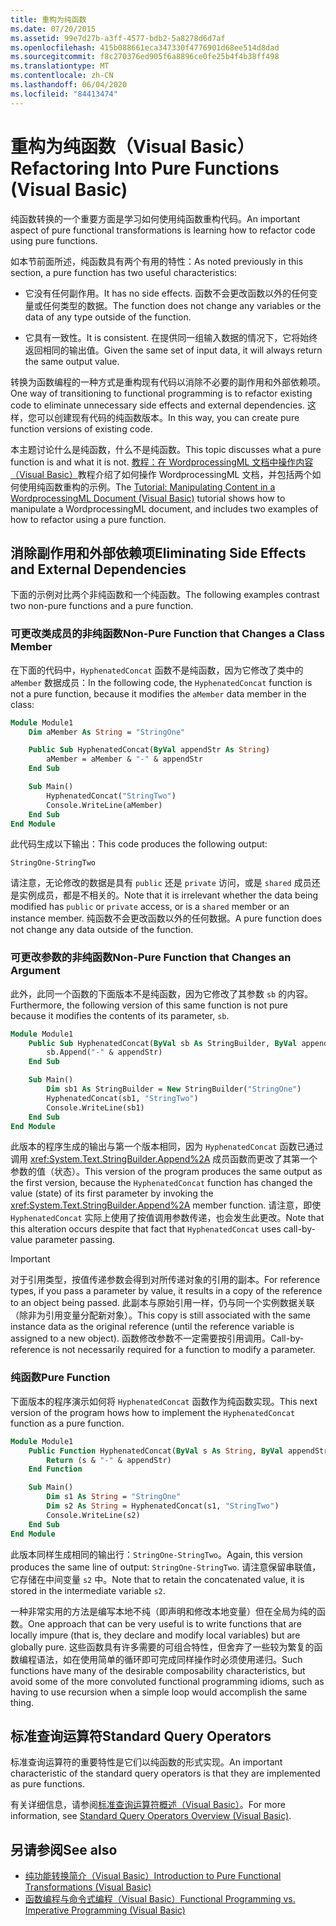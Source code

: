 ```yaml
---
title: 重构为纯函数
ms.date: 07/20/2015
ms.assetid: 99e7d27b-a3ff-4577-bdb2-5a8278d6d7af
ms.openlocfilehash: 415b088661eca347330f4776901d68ee514d8dad
ms.sourcegitcommit: f8c270376ed905f6a8896ce0fe25b4f4b38ff498
ms.translationtype: MT
ms.contentlocale: zh-CN
ms.lasthandoff: 06/04/2020
ms.locfileid: "84413474"
---
```

# <a name="refactoring-into-pure-functions-visual-basic"></a><span data-ttu-id="16239-102">重构为纯函数（Visual Basic）</span><span class="sxs-lookup"><span data-stu-id="16239-102">Refactoring Into Pure Functions (Visual Basic)</span></span>

<span data-ttu-id="16239-103">纯函数转换的一个重要方面是学习如何使用纯函数重构代码。</span><span class="sxs-lookup"><span data-stu-id="16239-103">An important aspect of pure functional transformations is learning how to refactor code using pure functions.</span></span>

<span data-ttu-id="16239-104">如本节前面所述，纯函数具有两个有用的特性：</span><span class="sxs-lookup"><span data-stu-id="16239-104">As noted previously in this section, a pure function has two useful characteristics:</span></span>

- <span data-ttu-id="16239-105">它没有任何副作用。</span><span class="sxs-lookup"><span data-stu-id="16239-105">It has no side effects.</span></span> <span data-ttu-id="16239-106">函数不会更改函数以外的任何变量或任何类型的数据。</span><span class="sxs-lookup"><span data-stu-id="16239-106">The function does not change any variables or the data of any type outside of the function.</span></span>

- <span data-ttu-id="16239-107">它具有一致性。</span><span class="sxs-lookup"><span data-stu-id="16239-107">It is consistent.</span></span> <span data-ttu-id="16239-108">在提供同一组输入数据的情况下，它将始终返回相同的输出值。</span><span class="sxs-lookup"><span data-stu-id="16239-108">Given the same set of input data, it will always return the same output value.</span></span>

 <span data-ttu-id="16239-109">转换为函数编程的一种方式是重构现有代码以消除不必要的副作用和外部依赖项。</span><span class="sxs-lookup"><span data-stu-id="16239-109">One way of transitioning to functional programming is to refactor existing code to eliminate unnecessary side effects and external dependencies.</span></span> <span data-ttu-id="16239-110">这样，您可以创建现有代码的纯函数版本。</span><span class="sxs-lookup"><span data-stu-id="16239-110">In this way, you can create pure function versions of existing code.</span></span>

<span data-ttu-id="16239-111">本主题讨论什么是纯函数，什么不是纯函数。</span><span class="sxs-lookup"><span data-stu-id="16239-111">This topic discusses what a pure function is and what it is not.</span></span> <span data-ttu-id="16239-112">[教程：在 WordprocessingML 文档中操作内容（Visual Basic）](tutorial-manipulating-content-in-a-wordprocessingml-document.md)教程介绍了如何操作 WordprocessingML 文档，并包括两个如何使用纯函数重构的示例。</span><span class="sxs-lookup"><span data-stu-id="16239-112">The [Tutorial: Manipulating Content in a WordprocessingML Document (Visual Basic)](tutorial-manipulating-content-in-a-wordprocessingml-document.md) tutorial shows how to manipulate a WordprocessingML document, and includes two examples of how to refactor using a pure function.</span></span>

## <a name="eliminating-side-effects-and-external-dependencies"></a><span data-ttu-id="16239-113">消除副作用和外部依赖项</span><span class="sxs-lookup"><span data-stu-id="16239-113">Eliminating Side Effects and External Dependencies</span></span>

<span data-ttu-id="16239-114">下面的示例对比两个非纯函数和一个纯函数。</span><span class="sxs-lookup"><span data-stu-id="16239-114">The following examples contrast two non-pure functions and a pure function.</span></span>

### <a name="non-pure-function-that-changes-a-class-member"></a><span data-ttu-id="16239-115">可更改类成员的非纯函数</span><span class="sxs-lookup"><span data-stu-id="16239-115">Non-Pure Function that Changes a Class Member</span></span>

<span data-ttu-id="16239-116">在下面的代码中，`HyphenatedConcat` 函数不是纯函数，因为它修改了类中的 `aMember` 数据成员：</span><span class="sxs-lookup"><span data-stu-id="16239-116">In the following code, the `HyphenatedConcat` function is not a pure function, because it modifies the `aMember` data member in the class:</span></span>

```vb
Module Module1
    Dim aMember As String = "StringOne"

    Public Sub HyphenatedConcat(ByVal appendStr As String)
        aMember = aMember & "-" & appendStr
    End Sub

    Sub Main()
        HyphenatedConcat("StringTwo")
        Console.WriteLine(aMember)
    End Sub
End Module
```

<span data-ttu-id="16239-117">此代码生成以下输出：</span><span class="sxs-lookup"><span data-stu-id="16239-117">This code produces the following output:</span></span>

```console
StringOne-StringTwo
```

<span data-ttu-id="16239-118">请注意，无论修改的数据是具有 `public` 还是 `private` 访问，或是 `shared` 成员还是实例成员，都是不相关的。</span><span class="sxs-lookup"><span data-stu-id="16239-118">Note that it is irrelevant whether the data being modified has `public` or `private` access, or is a  `shared` member or an instance member.</span></span> <span data-ttu-id="16239-119">纯函数不会更改函数以外的任何数据。</span><span class="sxs-lookup"><span data-stu-id="16239-119">A pure function does not change any data outside of the function.</span></span>

### <a name="non-pure-function-that-changes-an-argument"></a><span data-ttu-id="16239-120">可更改参数的非纯函数</span><span class="sxs-lookup"><span data-stu-id="16239-120">Non-Pure Function that Changes an Argument</span></span>

<span data-ttu-id="16239-121">此外，此同一个函数的下面版本不是纯函数，因为它修改了其参数 `sb` 的内容。</span><span class="sxs-lookup"><span data-stu-id="16239-121">Furthermore, the following version of this same function is not pure because it modifies the contents of its parameter, `sb`.</span></span>

```vb
Module Module1
    Public Sub HyphenatedConcat(ByVal sb As StringBuilder, ByVal appendStr As String)
        sb.Append("-" & appendStr)
    End Sub

    Sub Main()
        Dim sb1 As StringBuilder = New StringBuilder("StringOne")
        HyphenatedConcat(sb1, "StringTwo")
        Console.WriteLine(sb1)
    End Sub
End Module
```

<span data-ttu-id="16239-122">此版本的程序生成的输出与第一个版本相同，因为 `HyphenatedConcat` 函数已通过调用 <xref:System.Text.StringBuilder.Append%2A> 成员函数而更改了其第一个参数的值（状态）。</span><span class="sxs-lookup"><span data-stu-id="16239-122">This version of the program produces the same output as the first version, because the `HyphenatedConcat` function has changed the value (state) of its first parameter by invoking the <xref:System.Text.StringBuilder.Append%2A> member function.</span></span> <span data-ttu-id="16239-123">请注意，即使 `HyphenatedConcat` 实际上使用了按值调用参数传递，也会发生此更改。</span><span class="sxs-lookup"><span data-stu-id="16239-123">Note that this alteration occurs despite that fact that `HyphenatedConcat` uses call-by-value parameter passing.</span></span>

> [!IMPORTANT]
> <span data-ttu-id="16239-124">对于引用类型，按值传递参数会得到对所传递对象的引用的副本。</span><span class="sxs-lookup"><span data-stu-id="16239-124">For reference types, if you pass a parameter by value, it results in a copy of the reference to an object being passed.</span></span> <span data-ttu-id="16239-125">此副本与原始引用一样，仍与同一个实例数据关联（除非为引用变量分配新对象）。</span><span class="sxs-lookup"><span data-stu-id="16239-125">This copy is still associated with the same instance data as the original reference (until the reference variable is assigned to a new object).</span></span> <span data-ttu-id="16239-126">函数修改参数不一定需要按引用调用。</span><span class="sxs-lookup"><span data-stu-id="16239-126">Call-by-reference is not necessarily required for a function to modify a parameter.</span></span>

### <a name="pure-function"></a><span data-ttu-id="16239-127">纯函数</span><span class="sxs-lookup"><span data-stu-id="16239-127">Pure Function</span></span>

<span data-ttu-id="16239-128">下面版本的程序演示如何将 `HyphenatedConcat` 函数作为纯函数实现。</span><span class="sxs-lookup"><span data-stu-id="16239-128">This next version of the program hows how to implement the `HyphenatedConcat` function as a pure function.</span></span>

```vb
Module Module1
    Public Function HyphenatedConcat(ByVal s As String, ByVal appendStr As String) As String
        Return (s & "-" & appendStr)
    End Function

    Sub Main()
        Dim s1 As String = "StringOne"
        Dim s2 As String = HyphenatedConcat(s1, "StringTwo")
        Console.WriteLine(s2)
    End Sub
End Module
```

<span data-ttu-id="16239-129">此版本同样生成相同的输出行：`StringOne-StringTwo`。</span><span class="sxs-lookup"><span data-stu-id="16239-129">Again, this version produces the same line of output: `StringOne-StringTwo`.</span></span> <span data-ttu-id="16239-130">请注意保留串联值，它存储在中间变量 `s2` 中。</span><span class="sxs-lookup"><span data-stu-id="16239-130">Note that to retain the concatenated value, it is stored in the intermediate variable `s2`.</span></span>

<span data-ttu-id="16239-131">一种非常实用的方法是编写本地不纯（即声明和修改本地变量）但在全局为纯的函数。</span><span class="sxs-lookup"><span data-stu-id="16239-131">One approach that can be very useful is to write functions that are locally impure (that is, they declare and modify local variables) but are globally pure.</span></span> <span data-ttu-id="16239-132">这些函数具有许多需要的可组合特性，但舍弃了一些较为繁复的函数编程语法，如在使用简单的循环即可完成同样操作时必须使用递归。</span><span class="sxs-lookup"><span data-stu-id="16239-132">Such functions have many of the desirable composability characteristics, but avoid some of the more convoluted functional programming idioms, such as having to use recursion when a simple loop would accomplish the same thing.</span></span>

## <a name="standard-query-operators"></a><span data-ttu-id="16239-133">标准查询运算符</span><span class="sxs-lookup"><span data-stu-id="16239-133">Standard Query Operators</span></span>

<span data-ttu-id="16239-134">标准查询运算符的重要特性是它们以纯函数的形式实现。</span><span class="sxs-lookup"><span data-stu-id="16239-134">An important characteristic of the standard query operators is that they are implemented as pure functions.</span></span>

<span data-ttu-id="16239-135">有关详细信息，请参阅[标准查询运算符概述（Visual Basic）](standard-query-operators-overview.md)。</span><span class="sxs-lookup"><span data-stu-id="16239-135">For more information, see [Standard Query Operators Overview (Visual Basic)](standard-query-operators-overview.md).</span></span>

## <a name="see-also"></a><span data-ttu-id="16239-136">另请参阅</span><span class="sxs-lookup"><span data-stu-id="16239-136">See also</span></span>

- [<span data-ttu-id="16239-137">纯功能转换简介（Visual Basic）</span><span class="sxs-lookup"><span data-stu-id="16239-137">Introduction to Pure Functional Transformations (Visual Basic)</span></span>](introduction-to-pure-functional-transformations.md)
- [<span data-ttu-id="16239-138">函数编程与命令式编程（Visual Basic）</span><span class="sxs-lookup"><span data-stu-id="16239-138">Functional Programming vs. Imperative Programming (Visual Basic)</span></span>](functional-programming-vs-imperative-programming.md)
